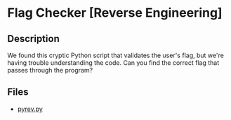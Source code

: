 # Flag Checker [Reverse Engineering]

## Description

We found this cryptic Python script that validates the user's flag, but we're having trouble understanding the code. Can you find the correct flag that passes through the program?

## Files

* [pyrev.py](files/pyrev.py)


